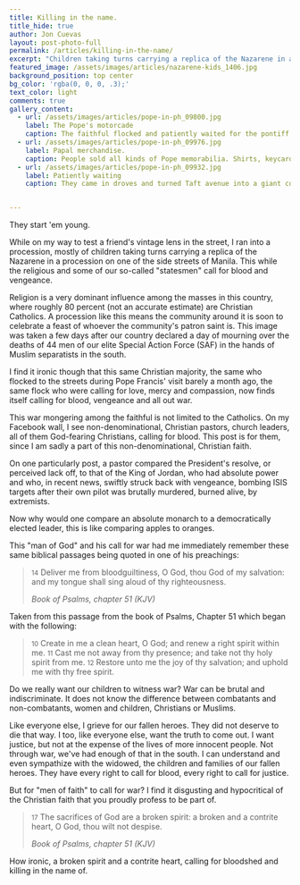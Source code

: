 ```yaml
---
title: Killing in the name.
title_hide: true
author: Jon Cuevas
layout: post-photo-full
permalink: /articles/killing-in-the-name/
excerpt: "Children taking turns carrying a replica of the Nazarene in a procession on one of the side streets of Manila. This while the religious and our so-called statesmen call for blood and vengeance."
featured_image: /assets/images/articles/nazarene-kids_1406.jpg
background_position: top center
bg_color: 'rgba(0, 0, 0, .3);'
text_color: light
comments: true
gallery_content:
  - url: /assets/images/articles/pope-in-ph_09800.jpg
    label: The Pope's motorcade
    caption: The faithful flocked and patiently waited for the pontiff to pass.
  - url: /assets/images/articles/pope-in-ph_09976.jpg
    label: Papal merchandise.
    caption: People sold all kinds of Pope memorabilia. Shirts, keycards, tags, lanyards, keychains and such.
  - url: /assets/images/articles/pope-in-ph_09932.jpg
    label: Patiently waiting
    caption: They came in droves and turned Taft avenue into a giant covered walkway.


---
```


<p class="lead">They start 'em young.</p>

<p class="lead">While on my way to test a friend's vintage lens in the street, I ran into a procession, mostly of children taking turns carrying a replica of the Nazarene in a procession on one of the side streets of Manila. This while the religious and some of our so-called "statesmen" call for blood and vengeance.</p>

Religion is a very dominant influence among the masses in this country, where roughly 80 percent (not an accurate estimate) are Christian Catholics. A procession like this means the community around it is soon to celebrate a feast of whoever the community's patron saint is. This image was taken a few days after our country declared a day of mourning over the deaths of 44 men of our elite Special Action Force (SAF) in the hands of Muslim separatists in the south.

I find it ironic though that this same Christian majority, the same who flocked to the streets during Pope Francis' visit barely a month ago, the same flock who were calling for love, mercy and compassion, now finds itself calling for blood, vengeance and all out war.

This war mongering among the faithful is not limited to the Catholics. On my Facebook wall, I see non-denominational, Christian pastors, church leaders, all of them God-fearing Christians, calling for blood. This post is for them, since I am sadly a part of this non-denominational, Christian faith. 

On one particularly post, a pastor compared the President's resolve, or perceived lack off, to that of the King of Jordan, who had absolute power and who, in recent news, swiftly struck back with vengeance, bombing ISIS targets after their own pilot was brutally murdered, burned alive, by extremists. 

Now why would one compare an absolute monarch to a democratically elected leader, this is like comparing apples to oranges. 

This "man of God" and his call for war had me immediately remember these same biblical passages being quoted in one of his preachings:

<blockquote>
	<p class="lead">
		<small>14</small> Deliver me from bloodguiltiness, O God, thou God of my salvation: and my tongue shall sing aloud of thy righteousness.
	</p>
	<cite>Book of Psalms, chapter 51 (KJV)</cite>
</blockquote>

Taken from this passage from the book of Psalms, Chapter 51 which began with the following:

<blockquote>
	<p class="lead">
		<small>10</small> Create in me a clean heart, O God; and renew a right spirit within me. <small>11</small> Cast me not away from thy presence; and take not thy holy spirit from me. <small>12</small> Restore unto me the joy of thy salvation; and uphold me with thy free spirit.
	</p>
</blockquote>

Do we really want our children to witness war? War can be brutal and indiscriminate. It does not know the difference between combatants and non-combatants, women and children, Christians or Muslims.

Like everyone else, I grieve for our fallen heroes. They did not deserve to die that way. I too, like everyone else, want the truth to come out. I want justice, but not at the expense of the lives of more innocent people. Not through war, we've had enough of that in the south. I can understand and even sympathize with the widowed, the children and families of our fallen heroes. They have every right to call for blood, every right to call for justice. 

But for "men of faith" to call for war? I find it disgusting and hypocritical of the Christian faith that you proudly profess to be part of.

<blockquote>
	<p class="lead">
		<small>17</small> The sacrifices of God are a broken spirit: a broken and a contrite heart, O God, thou wilt not despise.
	</p>
	<cite>Book of Psalms, chapter 51 (KJV)</cite>
</blockquote>

How ironic, a broken spirit and a contrite heart, calling for bloodshed and killing in the name of.

